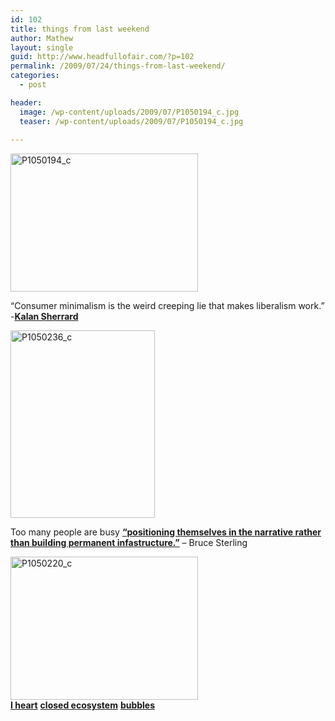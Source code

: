 ```yaml
---
id: 102
title: things from last weekend
author: Mathew
layout: single
guid: http://www.headfullofair.com/?p=102
permalink: /2009/07/24/things-from-last-weekend/
categories:
  - post

header:
  image: /wp-content/uploads/2009/07/P1050194_c.jpg
  teaser: /wp-content/uploads/2009/07/P1050194_c.jpg
   
---
```

[<img class="alignnone size-medium wp-image-103" title="Kalan & Noel busted busking at Bit of Seattle" src="http://www.headfullofair.com/wp-content/uploads/2009/07/P1050194_c-300x221.jpg" alt="P1050194_c" width="300" height="221" />][1]

&#8220;Consumer minimalism is the weird creeping lie that makes liberalism work.&#8221; -**[Kalan Sherrard][2]**

[<img class="alignnone size-medium wp-image-105" title="Kalan creates the infrastructure of the future" src="http://www.headfullofair.com/wp-content/uploads/2009/07/P1050236_c1-231x300.jpg" alt="P1050236_c" width="231" height="300" />][3]

Too many people are busy **[&#8220;positioning themselves in the narrative rather than building permanent infastructure.&#8221;][4]** &#8211; Bruce Sterling

[<img class="alignnone size-medium wp-image-106" title="I'm building a chicken coop" src="http://www.headfullofair.com/wp-content/uploads/2009/07/P1050220_c-300x229.jpg" alt="P1050220_c" width="300" height="229" />][5]  
**[I heart][6]** **[closed ecosystem][7]** **[bubbles][8]**

 [1]: http://www.headfullofair.com/wp-content/uploads/2009/07/P1050194_c.jpg
 [2]: http://enormousface.com/blog/
 [3]: http://www.headfullofair.com/wp-content/uploads/2009/07/P1050236_c1.jpg
 [4]: http://video.reboot.dk/video/485250/bruce-sterling
 [5]: http://www.headfullofair.com/wp-content/uploads/2009/07/P1050220_c.jpg
 [6]: http://artsandecology.rsablogs.org.uk/2009/07/02/tim-smit-sustainability-as-hippy-shit/
 [7]: http://www.guardian.co.uk/society/2007/jan/31/futureforpublicservices.comment1
 [8]: http://artsandecology.rsablogs.org.uk/2009/07/06/tim-smit-explains-that-this-hippy-shit-moment/